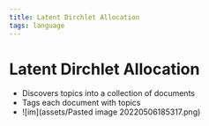 ```yaml
---
title: Latent Dirchlet Allocation
tags: language
---
```


# Latent Dirchlet Allocation
- Discovers topics into a collection of documents
- Tags each document with topics
- ![im](assets/Pasted image 20220506185317.png)


















































